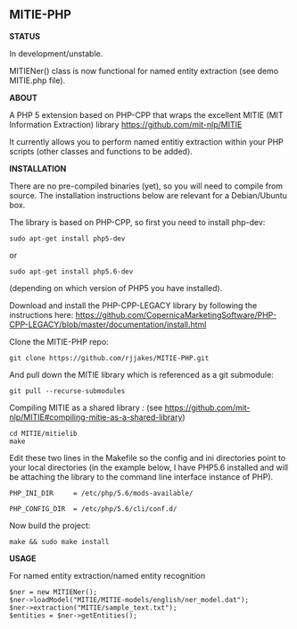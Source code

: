 MITIE-PHP
---------

**STATUS**

In development/unstable. 

MITIENer() class is now functional for named entity extraction (see demo MITIE.php file). 

**ABOUT**

A PHP 5 extension based on PHP-CPP that wraps the excellent MITIE (MIT Information Extraction) library https://github.com/mit-nlp/MITIE

It currently allows you to perform named entitiy extraction within your PHP scripts (other classes and functions to be added). 

**INSTALLATION**

There are no pre-compiled binaries (yet), so you will need to compile from source. The installation instructions below are relevant for a Debian/Ubuntu box.

The library is based on PHP-CPP, so first you need to install php-dev:

```
sudo apt-get install php5-dev
``` 
or 

```
sudo apt-get install php5.6-dev
```
(depending on which version of PHP5 you have installed).

Download and install the PHP-CPP-LEGACY library by following the instructions here:
https://github.com/CopernicaMarketingSoftware/PHP-CPP-LEGACY/blob/master/documentation/install.html

Clone the MITIE-PHP repo:

```
git clone https://github.com/rjjakes/MITIE-PHP.git
```

And pull down the MITIE library which is referenced as a git submodule:

```
git pull --recurse-submodules
```

Compiling MITIE as a shared library : (see https://github.com/mit-nlp/MITIE#compiling-mitie-as-a-shared-library)


```
cd MITIE/mitielib
make
```

Edit these two lines in the Makefile so the config and ini directories point to your local directories (in the example below, I have PHP5.6 installed and will be attaching the library to the command line interface instance of PHP).
 
```
PHP_INI_DIR	    = /etc/php/5.6/mods-available/
```

```
PHP_CONFIG_DIR	= /etc/php/5.6/cli/conf.d/
```


Now build the project:

```
make && sudo make install
```

**USAGE**

For named entity extraction/named entity recognition

```
$ner = new MITIENer();
$ner->loadModel("MITIE/MITIE-models/english/ner_model.dat");
$ner->extraction("MITIE/sample_text.txt");
$entities = $ner->getEntities();
```


